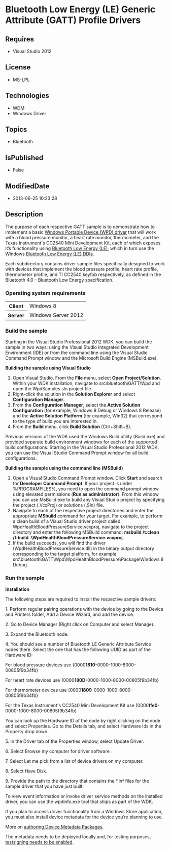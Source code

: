 # Bluetooth Low Energy (LE) Generic Attribute (GATT) Profile Drivers
## Requires
* Visual Studio 2012
## License
* MS-LPL
## Technologies
* WDM
* Windows Driver
## Topics
* Bluetooth
## IsPublished
* False
## ModifiedDate
* 2013-06-25 10:23:28
## Description

<div id="mainSection">
<p>The purpose of each respective GATT sample is to demonstrate how to implement a basic
<a href="wpddk.windows_portable_devices_driver">Windows Portable Device (WPD) driver</a> that will work with a blood pressure monitor, a heart rate monitor, thermometer, and the Texas Instrument's CC2540 Mini Development Kit, each of which exposes it’s functionality
 using <a href="http://msdn.microsoft.com/en-us/library/windows/hardware/ff536598">
Bluetooth Low Energy (LE)</a>, which in turn use the Windows <a href="http://msdn.microsoft.com/en-us/library/windows/hardware/ff536585">
Bluetooth Low Energy (LE) DDIs</a>. </p>
<p>Each subdirectory contains driver sample files specifically designed to work with devices that implement the blood pressure profile, heart rate profile, thermometer profile, and TI CC2540 keyfob respectively, as defined in the Bluetooth 4.0 – Bluetooth Low
 Energy specification. </p>
<h3>Operating system requirements</h3>
<table>
<tbody>
<tr>
<th>Client</th>
<td><dt>Windows&nbsp;8 </dt></td>
</tr>
<tr>
<th>Server</th>
<td><dt>Windows Server&nbsp;2012 </dt></td>
</tr>
</tbody>
</table>
<h3>Build the sample</h3>
<p>Starting in the Visual Studio Professional&nbsp;2012 WDK, you can build the sample in two ways: using the Visual Studio Integrated Development Environment (IDE) or from the command line using the Visual Studio Command Prompt window and the Microsoft Build Engine
 (MSBuild.exe).</p>
<p class="proch"><b>Building the sample using Visual Studio</b></p>
<ol>
<li>Open Visual Studio. From the <b>File</b> menu, select <b>Open Project/Solution</b>. Within your WDK installation, navigate to src\bluetooth\GATT\Wpd and open the WpdSamples.sln project file.
</li><li>Right-click the solution in the <b>Solution Explorer</b> and select <b>Configuration Manager</b>.
</li><li>From the <b>Configuration Manager</b>, select the <b>Active Solution Configuration</b> (for example, Windows&nbsp;8 Debug or Windows&nbsp;8 Release) and the
<b>Active Solution Platform</b> (for example, Win32) that correspond to the type of build you are interested in.
</li><li>From the <b>Build</b> menu, click <b>Build Solution</b> (Ctrl&#43;Shift&#43;B). </li></ol>
<p>Previous versions of the WDK used the Windows Build utility (Build.exe) and provided separate build environment windows for each of the supported build configurations. Starting in the Visual Studio Professional&nbsp;2012 WDK, you can use the Visual Studio Command
 Prompt window for all build configurations.</p>
<p class="proch"><b>Building the sample using the command line (MSBuild)</b></p>
<ol>
<li>Open a Visual Studio Command Prompt window. Click <b>Start</b> and search for
<b>Developer Command Prompt</b>. If your project is under %PROGRAMFILES%, you need to open the command prompt window using elevated permissions (<b>Run as administrator</b>). From this window you can use MsBuild.exe to build any Visual Studio project by specifying
 the project (.VcxProj) or solutions (.Sln) file. </li><li>Navigate to each of the respective project directories and enter the appropriate
<b>MSbuild</b> command for your target. For example, to perform a clean build of a Visual Studio driver project called WpdHealthBloodPressureService.vcxproj, navigate to the project directory and enter the following MSBuild command:
<b>msbuild /t:clean /t:build .\WpdHealthBloodPressureService.vcxproj</b>. </li><li>If the build succeeds, you will find the driver (WpdHealthBloodPressureService.dll) in the binary output directory corresponding to the target platform, for example src\bluetooth\GATT\Wpd\WpdHealthBloodPressure\Package\Windows&nbsp;8 Debug.
</li></ol>
<h3>Run the sample</h3>
<p><b>Installation</b> </p>
<p>The following steps are required to install the respective sample drivers:</p>
<p>1. Perform regular pairing operations with the device by going to the Device and Printers folder, Add a Device Wizard, and add the device.</p>
<p>2. Go to Device Manager (Right click on Computer and select Manage).</p>
<p>3. Expand the Bluetooth node.</p>
<p>4. You should see a number of Bluetooth LE Generic Attribute Service nodes there. Select the one that has the following UUID as part of the Hardware ID:</p>
<p>For blood pressure devices use {0000<b>1810</b>-0000-1000-8000-00805f9b34fb}</p>
<p>For heart rate devices use {0000<b>180D</b>-0000-1000-8000-00805f9b34fb}</p>
<p>For thermometer devices use {0000<b>1809</b>-0000-1000-8000-00805f9b34fb}</p>
<p>For the Texas Instrument's CC2540 Mini Development Kit use {0000<b>ffe0</b>-0000-1000-8000-00805f9b34fb}</p>
<p>You can look up the Hardware ID of the node by right clicking on the node and select Properties. Go to the Details tab, and select Hardware Ids in the Property drop down.</p>
<p>5. In the Driver tab of the Properties window, select Update Driver.</p>
<p>6. Select Browse my computer for driver software.</p>
<p>7. Select Let me pick from a list of device drivers on my computer.</p>
<p>8. Select Have Disk.</p>
<p>9. Provide the path to the directory that contains the *.inf files for the sample driver that you have just built.</p>
<p>To view event information or invoke driver service methods on the installed driver, you can use the wpdinfo.exe tool that ships as part of the WDK.</p>
<p>If you plan to access driver functionality from a Windows Store application, you must also install device metadata for the device you’re planning to use.</p>
<p>More on <a href="http://msdn.microsoft.com/en-us/library/windows/hardware/ff552953(v=vs.85).aspx">
authoring Device Metadata Packages</a>.</p>
<p>The metadata needs to be deployed locally and, for testing purposes, <a href="http://msdn.microsoft.com/en-us/library/windows/hardware/ff553484(v=vs.85).aspx">
testsigning needs to be enabled</a>.</p>
</div>
